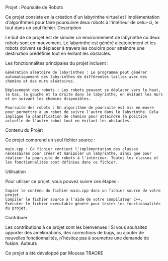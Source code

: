 Projet : Poursuite de Robots

Ce projet consiste en la création d'un labyrinthe virtuel et l'implémentation d'algorithmes pour faire poursuivre deux robots à l'intérieur de celui-ci, le tout dans un seul fichier.
Description

Le but de ce projet est de simuler un environnement de labyrinthe où deux robots sont en mouvement. Le labyrinthe est généré aléatoirement et les robots doivent se déplacer à travers les couloirs pour atteindre une destination prédéfinie tout en évitant les obstacles.

Les fonctionnalités principales du projet incluent :

    Génération aléatoire de labyrinthes : Le programme peut générer automatiquement des labyrinthes de différentes tailles avec des chemins et des murs aléatoires.

    Déplacement des robots : Les robots peuvent se déplacer vers le haut, le bas, la gauche et la droite dans le labyrinthe, en évitant les murs et en suivant les chemins disponibles.

    Poursuite des robots : Un algorithme de poursuite est mis en œuvre pour permettre à un robot de suivre l'autre dans le labyrinthe. Cela implique la planification de chemins pour atteindre la position actuelle de l'autre robot tout en évitant les obstacles.

Contenu du Projet

Ce projet comprend un seul fichier source :

    main.cpp : Ce fichier contient l'implémentation des classes nécessaires pour créer et manipuler un labyrinthe, ainsi que pour réaliser la poursuite de robots à l'intérieur. Toutes les classes et les fonctionnalités sont définies dans ce fichier.

Utilisation

Pour utiliser ce projet, vous pouvez suivre ces étapes :

    Copier le contenu du fichier main.cpp dans un fichier source de votre projet.
    Compiler le fichier source à l'aide de votre compilateur C++.
    Exécuter le fichier exécutable généré pour tester les fonctionnalités du projet.

Contribuer

Les contributions à ce projet sont les bienvenues ! Si vous souhaitez apporter des améliorations, des corrections de bugs, ou ajouter de nouvelles fonctionnalités, n'hésitez pas à soumettre une demande de fusion.
Auteurs

Ce projet a été développé par Moussa TRAORE
